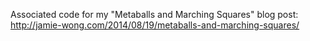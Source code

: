 Associated code for my "Metaballs and Marching Squares" blog post: 
http://jamie-wong.com/2014/08/19/metaballs-and-marching-squares/
